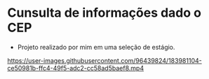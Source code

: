 # Cunsulta de informações dado o CEP

- Projeto realizado por mim em uma seleção de estágio.



https://user-images.githubusercontent.com/96439824/183981104-ce50981b-ffc4-49f5-adc2-cc58ad5baef8.mp4


